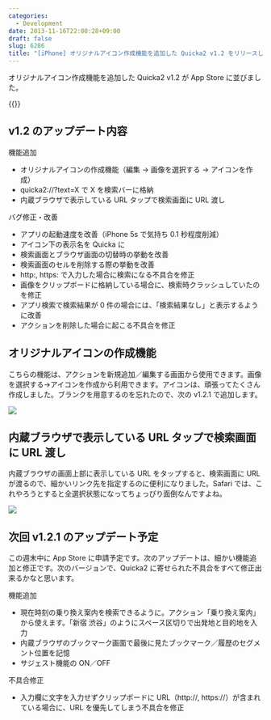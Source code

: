 ```yaml
---
categories:
  - Development
date: 2013-11-16T22:00:28+09:00
draft: false
slug: 6286
title: "[iPhone] オリジナルアイコン作成機能を追加した Quicka2 v1.2 をリリースしました"
---
```


オリジナルアイコン作成機能を追加した Quicka2 v1.2 が App Store に並びました。

{{<app id="725195676" title="Quicka2 - 検索を快適に" src="https://a583.phobos.apple.com/us/r30/Purple4/v4/23/77/54/237754ea-c8dc-453e-aad1-28d770bb6473/mzl.dslfdjdb.100x100-75.png">}}

## v1.2 のアップデート内容

機能追加 

* オリジナルアイコンの作成機能（編集 → 画像を選択する → アイコンを作成） 
* quicka2://?text=X で X を検索バーに格納
* 内蔵ブラウザで表示している URL タップで検索画面に URL 渡し

バグ修正・改善 

* アプリの起動速度を改善（iPhone 5s で気持ち 0.1 秒程度削減）
* アイコン下の表示名を Quicka に
* 検索画面とブラウザ画面の切替時の挙動を改善
* 検索画面のセルを削除する際の挙動を改善
* http:, https: で入力した場合に検索になる不具合を修正
* 画像をクリップボードに格納している場合に、検索時クラッシュしていたのを修正
* アプリ検索で検索結果が 0 件の場合には、「検索結果なし」と表示するように改善
* アクションを削除した場合に起こる不具合を修正

## オリジナルアイコンの作成機能

こちらの機能は、アクションを新規追加／編集する画面から使用できます。画像を選択する→アイコンを作成から利用できます。アイコンは、頑張ってたくさん作成しました。ブランクを用意するのを忘れたので、次の v1.2.1 で追加します。

![](/images/2013/11/6286_1.png)

## 内蔵ブラウザで表示している URL タップで検索画面に URL 渡し

内蔵ブラウザの画面上部に表示している URL をタップすると、検索画面に URL が渡るので、細かいリンク先を指定するのに便利になりました。Safari では、これやろうとすると全選択状態になってちょっぴり面倒なんですよね。

![](/images/2013/11/6286_2.png)

## 次回 v1.2.1 のアップデート予定

この週末中に App Store に申請予定です。次のアップデートは、細かい機能追加と修正です。次のバージョンで、Quicka2 に寄せられた不具合をすべて修正出来るかなと思います。

機能追加

* 現在時刻の乗り換え案内を検索できるように。アクション「乗り換え案内」から使えます。「新宿 渋谷」のようにスペース区切りで出発地と目的地を入力
* 内蔵ブラウザのブックマーク画面で最後に見たブックマーク／履歴のセグメント位置を記憶
* サジェスト機能の ON／OFF

不具合修正

* 入力欄に文字を入力せずクリップボードに URL（http://, https://）が含まれている場合に、URL を優先してしまう不具合を修正
